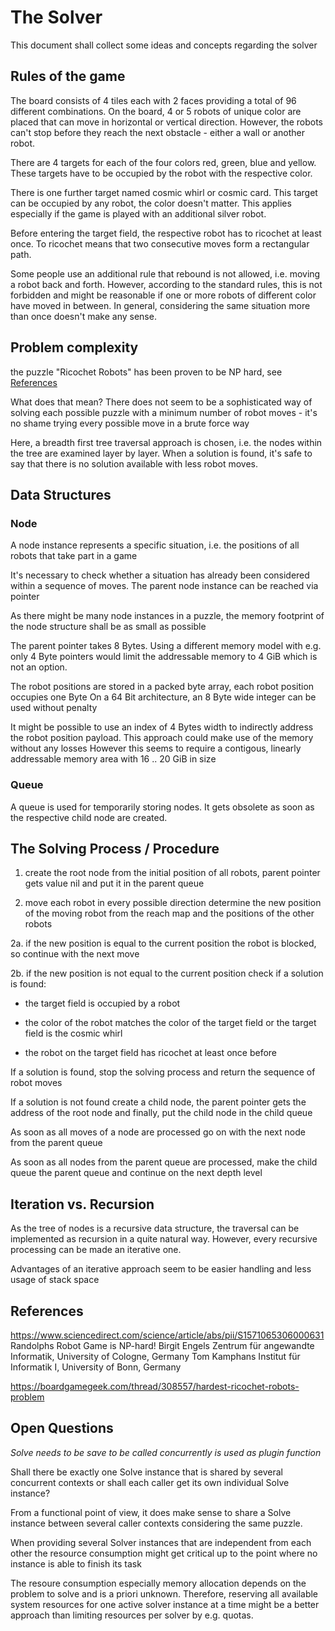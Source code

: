 # The Solver

This document shall collect some ideas and concepts regarding the solver

## Rules of the game

The board consists of 4 tiles each with 2 faces providing a total of 96 different combinations.
On the board, 4 or 5 robots of unique color are placed that can move in horizontal or vertical direction.
However, the robots can't stop before they reach the next obstacle - either a wall or another robot.

There are 4 targets for each of the four colors red, green, blue and yellow.
These targets have to be occupied by the robot with the respective color.

There is one further target named cosmic whirl or cosmic card. 
This target can be occupied by any robot, the color doesn't matter. 
This applies especially if the game is played with an additional silver robot.

Before entering the target field, the respective robot has to ricochet at least once.
To ricochet means that two consecutive moves form a rectangular path.

Some people use an additional rule that rebound is not allowed, i.e. moving a robot back and forth.
However, according to the standard rules, this is not forbidden and might be reasonable if one or more robots of different color have moved in between. In general, considering the same situation more than once doesn't make any sense.

## Problem complexity

the puzzle "Ricochet Robots" has been proven to be NP hard, see [References](https://github.com/stfnmllr/go-ricrob/blob/main/Notes.md#references)

What does that mean? There does not seem to be a sophisticated way of solving each possible puzzle with a minimum number of robot moves - it's no shame trying every possible move in a brute force way

Here, a breadth first tree traversal approach is chosen, i.e. the nodes within the tree are examined layer by layer. When a solution is found, it's safe to say that there is no solution available with less robot moves.


## Data Structures

### Node

A node instance represents a specific situation, i.e. the positions of all robots that take part in a game

It's necessary to check whether a situation has already been considered within a sequence of moves. 
The parent node instance can be reached via pointer

As there might be many node instances in a puzzle, the memory footprint of the node structure shall be as small as possible

The parent pointer takes 8 Bytes. Using a different memory model with e.g. only 4 Byte pointers would limit the addressable memory to 4 GiB which is not an option.

The robot positions are stored in a packed byte array, each robot position occupies one Byte
On a 64 Bit architecture, an 8 Byte wide integer can be used without penalty

It might be possible to use an index of 4 Bytes width to indirectly address the robot position payload. 
This approach could make use of the memory without any losses
However this seems to require a contigous, linearly addressable memory area with 16 .. 20 GiB in size


### Queue

A queue is used for temporarily storing nodes. It gets obsolete as soon as the respective child node are created.


## The Solving Process / Procedure

1. create the root node from the initial position of all robots, parent pointer gets value nil and put it in the parent queue

2. move each robot in every possible direction
determine the new position of the moving robot from the reach map and the positions of the other robots

2a. if the new position is equal to the current position the robot is blocked, so continue with the next move

2b. if the new position is not equal to the current position check if a solution is found:

* the target field is occupied by a robot

* the color of the robot matches the color of the target field or the target field is the cosmic whirl

* the robot on the target field has ricochet at least once before

If a solution is found, stop the solving process and return the sequence of robot moves 

If a solution is not found create a child node, the parent pointer gets the address of the root node and finally, put the child node in the child queue

As soon as all moves of a node are processed go on with the next node from the parent queue

As soon as all nodes from the parent queue are processed, make the child queue the parent queue and continue on the next depth level

## Iteration vs. Recursion

As the tree of nodes is a recursive data structure, the traversal can be implemented as recursion in a quite natural way. However, every recursive processing can be made an iterative one.

Advantages of an iterative approach seem to be easier handling and less usage of stack space

## References

https://www.sciencedirect.com/science/article/abs/pii/S1571065306000631
Randolphs Robot Game is NP-hard!
Birgit Engels	Zentrum für angewandte Informatik, University of Cologne, Germany
Tom Kamphans	Institut für Informatik I, University of Bonn, Germany

https://boardgamegeek.com/thread/308557/hardest-ricochet-robots-problem

## Open Questions

_Solve needs to be save to be called concurrently is used as plugin function_

Shall there be exactly one Solve instance that is shared by several concurrent contexts or
shall each caller get its own individual Solve instance?

From a functional point of view, it does make sense to share a Solve instance between
several caller contexts considering the same puzzle.

When providing several Solver instances that are independent from each other the resource consumption
might get critical up to the point where no instance is able to finish its task

The resoure consumption especially memory allocation depends on the problem to solve and is a priori unknown.
Therefore, reserving all available system resources for one active solver instance at a time might be a better
approach than limiting resources per solver by e.g. quotas.


